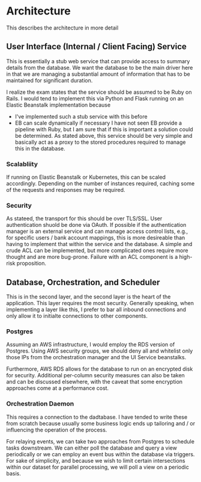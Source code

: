 # Architecture

This describes the architecture in more detail

## User Interface (Internal / Client Facing) Service

This is essentially a stub web service that can provide access to
summary details from the database.  We want the database to be the
main driver here in that we are managing a substantial amount of
information that has to be maintained for significant duration.

I realize the exam states that the service should be assumed to be
Ruby on Rails.  I would tend to implement this via Python and Flask
running on an Elastic Beanstalk implementation because
  * I've implemented such a stub service with this before
  * EB can scale dynamically if necessary
I have not seen EB provide a pipeline with Ruby, but I am sure that if
this is important a solution could be determined.  As stated above,
this service should be very simple and basically act as a proxy to the
stored procedures required to manage this in the database.

### Scalabliity

If running on Elastic Beanstalk or Kubernetes, this can be scaled
accordingly.   Depending on the number of instances required, caching
some of the requests and responses may be required.

### Security

As stateed, the transport for this should be over TLS/SSL.  User
authentication shuold be done via OAuth.  If possible if the
authentication manager is an external service and can manage access
control lists, e.g., for specific users / bank account mappings, this
is more desireable than having to implement that within the service
and the database.  A simple and crude ACL can be implemented, but more
complicated ones require more thought and are more bug-prone.  Failure
with an ACL component is a high-risk proposition.

## Database, Orchestration, and Scheduler

This is in the second layer, and the second layer is the heart of the
application.  This layer requires the most security.  Generally speaking, when implementing a layer like this, I prefer to bar all inbound connections and only allow it to initialte connections to other components.

### Postgres

Assuming an AWS infrastructure, I would employ the RDS version of
Postgres.  Using AWS security groups, we should deny all and whitelist
only those IPs from the orchestration manager and the UI Service
beanstalks.

Furthermore, AWS RDS allows for the database to run on an encrypted
disk for security.  Additional per-column security measures can also
be taken and can be discussed elsewhere, with the caveat that some
encryption approaches come at a performance cost.

### Orchestration Daemon

This requires a connection to the dadtabase.  I have tended to write
these from scratch because usually some business logic ends up
tailoring and / or influencing the operation of the process.

For relaying events, we can take two approaches from Postgres to
schedule tasks downstream.  We can either poll the database and query
a view periodically or we can employ an event bus within the database
via triggers.  For sake of simplicity, and because we wish to limit
certain intersections within our dataset for parallel processing, we
will poll a view on a periodic basis.
